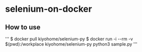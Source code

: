 # selenium-on-docker

## How to use

'''
$ docker pull kiyohome/selenium-py
$ docker run -i --rm -v $(pwd):/workplace kiyohome/selenium-py python3 sample.py
'''
